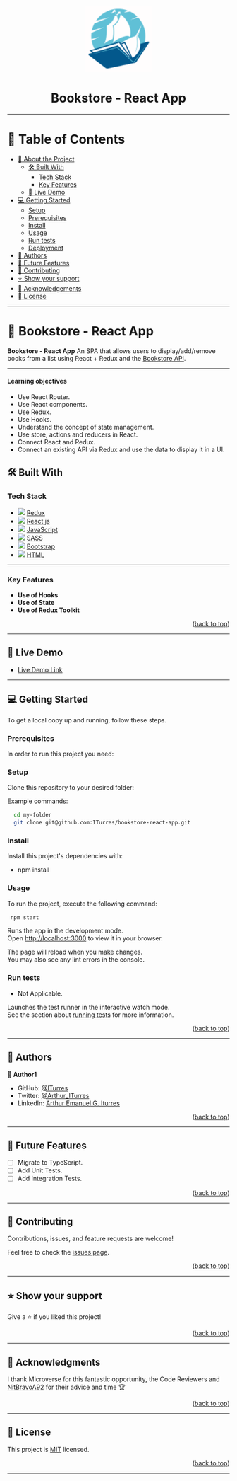<a name="readme-top"></a>

<div align="center">
    <img src="src/assets/media/boookstore-logo.png" alt="bookstore logo" width="150"  height="auto" />
    <h1><b>Bookstore - React App</b></h1>
</div>

---

<!-- TABLE OF CONTENTS -->

# 📗 Table of Contents

- [📖 About the Project](#about-project)
  - [🛠 Built With](#built-with)
    - [Tech Stack](#tech-stack)
    - [Key Features](#key-features)
  - [🚀 Live Demo](#live-demo)
- [💻 Getting Started](#getting-started)
  - [Setup](#setup)
  - [Prerequisites](#prerequisites)
  - [Install](#install)
  - [Usage](#usage)
  - [Run tests](#run-tests)
  - [Deployment](#deployment)
- [👥 Authors](#authors)
- [🔭 Future Features](#future-features)
- [🤝 Contributing](#contributing)
- [⭐️ Show your support](#support)
- [🙏 Acknowledgements](#acknowledgements)
- [📝 License](#license)

---

<!-- PROJECT DESCRIPTION -->

# 📖 Bookstore - React App <a name="about-project"></a>

**Bookstore - React App** An SPA that allows users to display/add/remove books from a list using React + Redux and the [Bookstore API](https://microverse.notion.site/Bookstore-API-51ea269061f849118c65c0a53e88a739).

---

#### Learning objectives

- Use React Router.
- Use React components.
- Use Redux.
- Use Hooks.
- Understand the concept of state management.
- Use store, actions and reducers in React.
- Connect React and Redux.
- Connect an existing API via Redux and use the data to display it in a UI.

## 🛠 Built With <a name="built-with"></a>

### Tech Stack <a name="tech-stack"></a>

  <ul>
      <li>
      <img src="https://skillicons.dev/icons?i=redux"/>
      <a href="https://redux.js.org/">Redux</a>
    </li>
    <li>
      <img src="https://skillicons.dev/icons?i=react"/>
      <a href="https://react.dev/">React.js</a>
    </li>
    <li>
      <img src="https://skillicons.dev/icons?i=js"/>
      <a href="https://developer.mozilla.org/en-US/docs/Web/JavaScript">JavaScript</a>
    </li>
    <li>
      <img src="https://skillicons.dev/icons?i=sass"/>
      <a href="https://sass-lang.com/">SASS</a>
    </li>
    <li>
      <img src="https://skillicons.dev/icons?i=bootstrap"/>
      <a href="https://getbootstrap.com/">Bootstrap</a>
    </li>
    <li>
      <img src="https://skillicons.dev/icons?i=html"/>
      <a href="https://developer.mozilla.org/en-US/docs/Web/HTML">HTML</a>
    </li>
  </ul>

---

<!-- Features -->

### Key Features <a name="key-features"></a>

- **Use of Hooks**
- **Use of State**
- **Use of Redux Toolkit**

<p align="right">(<a href="#readme-top">back to top</a>)</p>

---

<!-- LIVE DEMO -->

## 🚀 Live Demo <a name="live-demo"></a>

- [Live Demo Link](https://iturres.github.io/bookstore-react-app/)

---

<!-- GETTING STARTED -->

## 💻 Getting Started <a name="getting-started"></a>

To get a local copy up and running, follow these steps.

### Prerequisites

In order to run this project you need:

### Setup

Clone this repository to your desired folder:

Example commands:

```bash
  cd my-folder
  git clone git@github.com:ITurres/bookstore-react-app.git
```

### Install

Install this project's dependencies with:

- npm install

### Usage

To run the project, execute the following command:

```bash
 npm start
```

Runs the app in the development mode.\
Open [http://localhost:3000](http://localhost:3000) to view it in your browser.

The page will reload when you make changes.\
You may also see any lint errors in the console.

### Run tests

- Not Applicable.

Launches the test runner in the interactive watch mode.\
See the section about [running tests](https://facebook.github.io/create-react-app/docs/running-tests) for more information.

<p align="right">(<a href="#readme-top">back to top</a>)</p>

---

<!-- AUTHORS -->

## 👥 Authors <a name="authors"></a>

👤 **Author1**

- GitHub: [@ITurres](https://github.com/ITurres)
- Twitter: [@Arthur_ITurres](https://twitter.com/ArthurIturres)
- LinkedIn: [Arthur Emanuel G. Iturres](https://www.linkedin.com/in/arturoemanuelguerraiturres/)

<p align="right">(<a href="#readme-top">back to top</a>)</p>

---

<!-- FUTURE FEATURES -->

## 🔭 Future Features <a name="future-features"></a>

- [ ] Migrate to TypeScript.
- [ ] Add Unit Tests.
- [ ] Add Integration Tests.

<p align="right">(<a href="#readme-top">back to top</a>)</p>

---

<!-- CONTRIBUTING -->

## 🤝 Contributing <a name="contributing"></a>

Contributions, issues, and feature requests are welcome!

Feel free to check the [issues page](https://github.com/ITurres/bookstore-react-app/issues).

<p align="right">(<a href="#readme-top">back to top</a>)</p>

---

<!-- SUPPORT -->

## ⭐️ Show your support <a name="support"></a>

Give a ⭐ if you liked this project!

<p align="right">(<a href="#readme-top">back to top</a>)</p>

---

<!-- ACKNOWLEDGEMENTS -->

## 🙏 Acknowledgments <a name="acknowledgements"></a>

I thank Microverse for this fantastic opportunity, the Code Reviewers and [NitBravoA92](https://github.com/NitBravoA92?tab=repositories) for their advice and time 🏆

<p align="right">(<a href="#readme-top">back to top</a>)</p>

---

<!-- LICENSE -->

## 📝 License <a name="license"></a>

This project is [MIT](./LICENSE) licensed.

<p align="right">(<a href="#readme-top">back to top</a>)</p>

---
